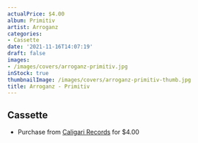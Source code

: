 ```yaml
---
actualPrice: $4.00
album: Primitiv
artist: Arroganz
categories:
- Cassette
date: '2021-11-16T14:07:19'
draft: false
images:
- /images/covers/arroganz-primitiv.jpg
inStock: true
thumbnailImage: /images/covers/arroganz-primitiv-thumb.jpg
title: Arroganz - Primitiv
---
```


## Cassette
* Purchase from [Caligari Records](https://caligarirecords.storenvy.com/products/24024951-arroganz-primitiv) for $4.00
